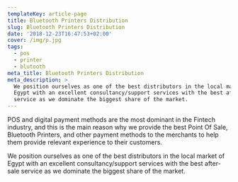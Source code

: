 ```yaml
---
templateKey: article-page
title: Bluetooth Printers Distribution
slug: Bluetooth Printers Distribution
date: '2018-12-23T16:47:53+02:00'
cover: /img/p.jpg
tags:
  - pos
  - printer
  - blutooth
meta_title: Bluetooth Printers Distribution
meta_description: >
  We position ourselves as one of the best distributors in the local market of
  Egypt with an excellent consultancy/support services with the best after-sale
  service as we dominate the biggest share of the market.
---
```

POS and digital payment methods are the most dominant in the Fintech industry, and this is the main reason why we provide the best Point Of Sale, Bluetooth Printers, and other payment methods to the merchants to help them provide relevant experience to their customers.



We position ourselves as one of the best distributors in the local market of Egypt with an excellent consultancy/support services with the best after-sale service as we dominate the biggest share of the market.

